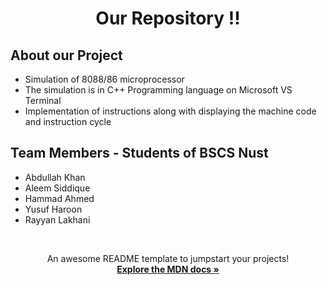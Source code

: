 <div id="top"></div>

<!--
*** Thanks for checking out the Best-README-Template. If you have a suggestion
*** that would make this better, please fork the repo and create a pull request
*** or simply open an issue with the tag "enhancement".
*** Don't forget to give the project a star!
*** Thanks again! Now go create something AMAZING! :D
-->

<!-- HEADING -->
<h1 align="center"> Our Repository !! </h1>

<!-- ABOUT ME -->
<h2> About our Project </h2>
<ul>
  <li> Simulation of 8088/86 microprocessor </li>
  <li> The simulation is in C++ Programming language on Microsoft VS Terminal </li>
  <li> Implementation of instructions along with displaying the machine code and instruction cycle </li>
</ul>

<h2> Team Members - Students of BSCS Nust </h2>
<ul>
  <li> Abdullah Khan </li>
  <li> Aleem Siddique </li>
  <li> Hammad Ahmed </li>
  <li> Yusuf Haroon </li>
  <li> Rayyan Lakhani </li>
</ul>


<br>

<p align="center">
    An awesome README template to jumpstart your projects!
    <br />
    <a href="https://developer.mozilla.org/en-US/docs/Web/JavaScript"><strong>Explore the MDN docs »</strong></a>
    <br />
    
  </p>

